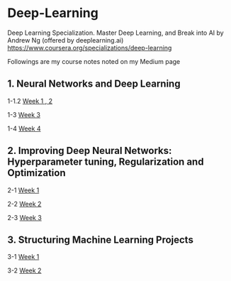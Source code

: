 # Deep-Learning
Deep Learning Specialization. Master Deep Learning, and Break into AI by Andrew Ng (offered by deeplearning.ai)
https://www.coursera.org/specializations/deep-learning

Followings are my course notes noted on my Medium page 

## 1. Neural Networks and Deep Learning 
1-1.2 [Week 1 , 2](https://medium.com/chiukevin0321/neural-networks-and-deep-learning-week-1-75cacc95274f "link")

1-3 [Week 3](https://medium.com/chiukevin0321/neural-networks-and-deep-learning-week-3-63458bf20db8 "link")

1-4 [Week 4](https://medium.com/chiukevin0321/neural-networks-and-deep-learning-week-4-274cc3c75bc2 "link")


## 2. Improving Deep Neural Networks: Hyperparameter tuning, Regularization and Optimization
2-1 [Week 1](https://medium.com/chiukevin0321/improving-deep-neural-networks-hyperparameter-tuning-regularization-and-optimization-week-1-59e873f40e66 "link")

2-2 [Week 2](https://medium.com/chiukevin0321/improving-deep-neural-networks-hyperparameter-tuning-regularization-and-optimization-week-2-6c907d293e0d "link")

2-3 [Week 3](https://medium.com/chiukevin0321/improving-deep-neural-networks-hyperparameter-tuning-regularization-and-optimization-week-3-fd273f4e131a "link")

## 3. Structuring Machine Learning Projects 
3-1 [Week 1](https://medium.com/chiukevin0321/structuring-machine-learning-projects-week-1-84cba11ebdc6 "link")

3-2 [Week 2](https://medium.com/chiukevin0321/structuring-machine-learning-projects-week-2-f6a235cbbd6a "link")
